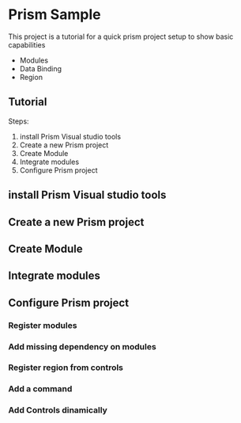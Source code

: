 # Prism Sample
This project is a tutorial for a quick prism project setup to show basic capabilities
- Modules
- Data Binding
- Region

## Tutorial
Steps:

1. install Prism Visual studio tools
2. Create a new Prism project
4. Create Module
5. Integrate modules
6. Configure Prism project 


## install Prism Visual studio tools
## Create a new Prism project
## Create Module
## Integrate modules
## Configure Prism project 

### Register modules

### Add missing dependency on modules

### Register region from controls

### Add a command

### Add Controls dinamically


